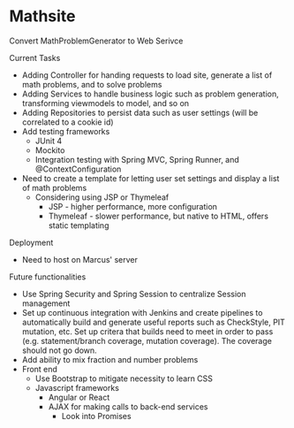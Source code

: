 # Mathsite
Convert MathProblemGenerator to Web Serivce

Current Tasks

- Adding Controller for handing requests to load site, generate a list of math problems, and to solve problems
- Adding Services to handle business logic such as problem generation, transforming viewmodels to model, and so on
- Adding Repositories to persist data such as user settings (will be correlated to a cookie id)
- Add testing frameworks
  - JUnit 4
  - Mockito
  - Integration testing with Spring MVC, Spring Runner, and @ContextConfiguration
- Need to create a template for letting user set settings and display a list of math problems
  - Considering using JSP or Thymeleaf
    - JSP - higher performance, more configuration
    - Thymeleaf - slower performance, but native to HTML, offers static templating
    
Deployment
- Need to host on Marcus' server

Future functionalities

- Use Spring Security and Spring Session to centralize Session management
- Set up continuous integration with Jenkins and create pipelines to automatically build and generate useful reports such as CheckStyle, 
  PIT mutation, etc. Set up critera that builds need to meet in order to pass (e.g. statement/branch coverage, mutation coverage). The
  coverage should not go down.
- Add ability to mix fraction and number problems
- Front end
  - Use Bootstrap to mitigate necessity to learn CSS
  - Javascript frameworks
    - Angular or React
    - AJAX for making calls to back-end services
      - Look into Promises
     

